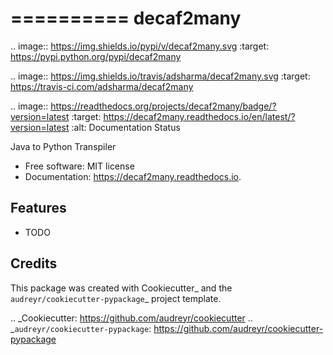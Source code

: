 ==========
decaf2many
==========


.. image:: https://img.shields.io/pypi/v/decaf2many.svg
        :target: https://pypi.python.org/pypi/decaf2many

.. image:: https://img.shields.io/travis/adsharma/decaf2many.svg
        :target: https://travis-ci.com/adsharma/decaf2many

.. image:: https://readthedocs.org/projects/decaf2many/badge/?version=latest
        :target: https://decaf2many.readthedocs.io/en/latest/?version=latest
        :alt: Documentation Status




Java to Python Transpiler


* Free software: MIT license
* Documentation: https://decaf2many.readthedocs.io.


Features
--------

* TODO

Credits
-------

This package was created with Cookiecutter_ and the `audreyr/cookiecutter-pypackage`_ project template.

.. _Cookiecutter: https://github.com/audreyr/cookiecutter
.. _`audreyr/cookiecutter-pypackage`: https://github.com/audreyr/cookiecutter-pypackage
